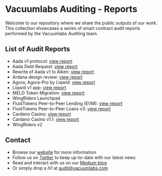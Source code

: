 # Vacuumlabs Auditing - Reports
Welcome to our repository where we share the public outputs of our work. This collection showcases a series of smart contract audit reports performed by the Vacuumlabs Auditing team.

## List of Audit Reports

* Aada v1 protocol: [view report](./reports/aada-v1.pdf)
* Aada Debt Request: [view report](./reports/aada-debt-request-v1.pdf)
* Rewrite of Aada v1 to Aiken: [view report](./reports/aada-v1.1.pdf)
* Ardana design review: [view report](./reports/ardana-dusd-v1.0.pdf)
* Agora, Agora-Pro by Liqwid: [view report](./reports/liqwid-agora-v1.pdf)
* Liqwid v1 app: [view report](./reports/liqwid-app-v1.0.pdf)
* MELD Token Migration: [view report](./reports/meld-token-v1.0.pdf)
* WingRiders Launchpad
* FluidTokens Peer-to-Peer Lending (EVM): [view report](./reports/fluidtokens-p2p-lending-evm-v1.0.pdf)
* FluidTokens Peer-to-Peer Loans v3: [view report](./reports/fluidtokens-p2p-loans-v3-v1.0.pdf)
* Cardano Casino: [view report](./reports/cardano-casino-v1.0.pdf)
* Cardano Casino v1.1: [view report](./reports/cardano-casino-v1.1.pdf)
* WingRiders v2

## Contact
* Browse our [website](https://vacuumlabs.com/smart-contract-auditing/) for more information
* Follow us on [Twitter](https://twitter.com/vacuumlabs) to keep up-to-date with our latest news
* Read and interact with us on our [Medium blog](https://medium.com/@vacuumlabs_auditing)
* Or simply drop a *hi!* at [audit@vacuumlabs.com](mailto:audit@vacuumlabs.com)
